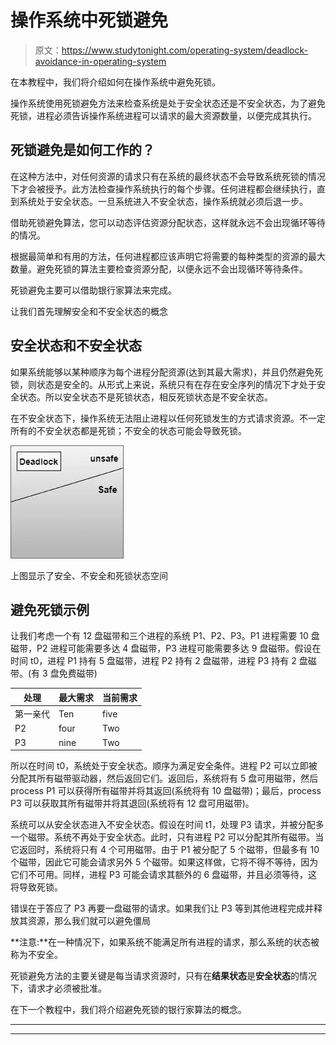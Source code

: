# 操作系统中死锁避免

> 原文：<https://www.studytonight.com/operating-system/deadlock-avoidance-in-operating-system>

在本教程中，我们将介绍如何在操作系统中避免死锁。

操作系统使用死锁避免方法来检查系统是处于安全状态还是不安全状态，为了避免死锁，进程必须告诉操作系统进程可以请求的最大资源数量，以便完成其执行。

## 死锁避免是如何工作的？

在这种方法中，对任何资源的请求只有在系统的最终状态不会导致系统死锁的情况下才会被授予。此方法检查操作系统执行的每个步骤。任何进程都会继续执行，直到系统处于安全状态。一旦系统进入不安全状态，操作系统就必须后退一步。

借助死锁避免算法，您可以动态评估资源分配状态，这样就永远不会出现循环等待的情况。

根据最简单和有用的方法，任何进程都应该声明它将需要的每种类型的资源的最大数量。避免死锁的算法主要检查资源分配，以便永远不会出现循环等待条件。

死锁避免主要可以借助银行家算法来完成。

让我们首先理解安全和不安全状态的概念

## 安全状态和不安全状态

如果系统能够以某种顺序为每个进程分配资源(达到其最大需求)，并且仍然避免死锁，则状态是安全的。从形式上来说，系统只有在存在安全序列的情况下才处于安全状态。所以安全状态不是死锁状态，相反死锁状态是不安全状态。

在不安全状态下，操作系统无法阻止进程以任何死锁发生的方式请求资源。不一定所有的不安全状态都是死锁；不安全的状态可能会导致死锁。

![](img/eae3bc66285be8837b49689bc9c937c4.png)

上图显示了安全、不安全和死锁状态空间

## 避免死锁示例

让我们考虑一个有 12 盘磁带和三个进程的系统 P1、P2、P3。P1 进程需要 10 盘磁带，P2 进程可能需要多达 4 盘磁带，P3 进程可能需要多达 9 盘磁带。假设在时间 t0，进程 P1 持有 5 盘磁带，进程 P2 持有 2 盘磁带，进程 P3 持有 2 盘磁带。(有 3 盘免费磁带)

| 处理 | 最大需求 | 当前需求 |
| --- | --- | --- |
| 第一亲代 | Ten | five |
| P2 | four | Two |
| P3 | nine | Two |

所以在时间 t0，系统处于安全状态。顺序为<p2>满足安全条件。进程 P2 可以立即被分配其所有磁带驱动器，然后返回它们。返回后，系统将有 5 盘可用磁带，然后 process P1 可以获得所有磁带并将其返回(系统将有 10 盘磁带)；最后，process P3 可以获取其所有磁带并将其退回(系统将有 12 盘可用磁带)。</p2>

系统可以从安全状态进入不安全状态。假设在时间 t1，处理 P3 请求，并被分配多一个磁带。系统不再处于安全状态。此时，只有进程 P2 可以分配其所有磁带。当它返回时，系统将只有 4 个可用磁带。由于 P1 被分配了 5 个磁带，但最多有 10 个磁带，因此它可能会请求另外 5 个磁带。如果这样做，它将不得不等待，因为它们不可用。同样，进程 P3 可能会请求其额外的 6 盘磁带，并且必须等待，这将导致死锁。

错误在于答应了 P3 再要一盘磁带的请求。如果我们让 P3 等到其他进程完成并释放其资源，那么我们就可以避免僵局

**注意:**在一种情况下，如果系统不能满足所有进程的请求，那么系统的状态被称为不安全。

死锁避免方法的主要关键是每当请求资源时，只有在**结果状态**是**安全状态**的情况下，请求才必须被批准。

在下一个教程中，我们将介绍避免死锁的银行家算法的概念。



* * *

* * *